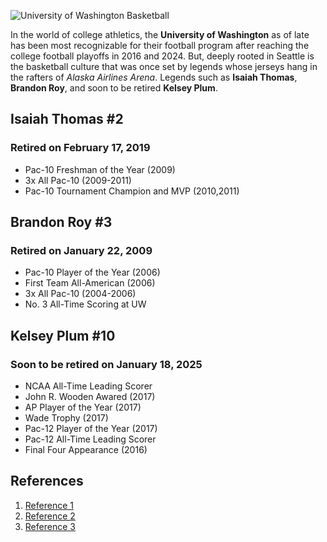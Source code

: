 ![University of Washington Basketball](https://gohuskies.com/images/2024/7/22/240203_MBBvsWSU_23.jpg)

In the world of college athletics, the **University of Washington** as of late has been most recognizable for their football program after reaching the college football playoffs in 2016 and 2024. But, deeply rooted in Seattle is the basketball culture that was once set by legends whose jerseys hang in the rafters of *Alaska Airlines Arena*. Legends such as **Isaiah Thomas**, **Brandon Roy**, and soon to be retired **Kelsey Plum**.

## Isaiah Thomas #2
### Retired on February 17, 2019
- Pac-10 Freshman of the Year (2009)
- 3x All Pac-10 (2009-2011)
- Pac-10 Tournament Champion and MVP (2010,2011)

## Brandon Roy #3
### Retired on January 22, 2009
- Pac-10 Player of the Year (2006)
- First Team All-American (2006)
- 3x All Pac-10 (2004-2006)
- No. 3 All-Time Scoring at UW

## Kelsey Plum #10
### Soon to be retired on January 18, 2025
- NCAA All-Time Leading Scorer
- John R. Wooden Awared (2017)
- AP Player of the Year (2017)
- Wade Trophy (2017)
- Pac-12 Player of the Year (2017)
- Pac-12 All-Time Leading Scorer
- Final Four Appearance (2016)

## References
1. [Reference 1](<https://gohuskies.com/news/2024/11/1/womens-basketball-uw-athletics-announces-kelsey-plum-jersey-retirement-forever-10-celebration.aspx#:~:text=Plum%20becomes%20the%20first%20women's,%2C%20Krista%20Vansant%20%2D%20VB).>)
2. [Reference 2](https://www.uwtyeeclub.com/big-w-club/the-husky-hall-of-fame/brandon-roy/)
3. [Reference 3](https://gohuskies.com/news/2017/12/14/mens-basketball-university-of-washington-to-retire-isaiah-thomas-no-2-jersey.aspx)
